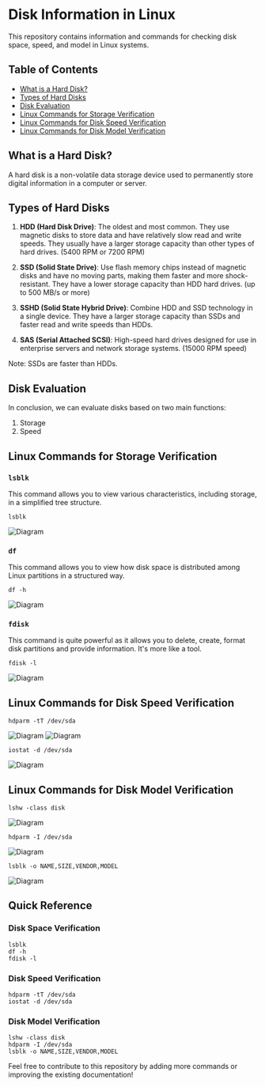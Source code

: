 # Disk Information in Linux

This repository contains information and commands for checking disk space, speed, and model in Linux systems.

## Table of Contents
* [What is a Hard Disk?](#what-is-a-hard-disk)
* [Types of Hard Disks](#types-of-hard-disks)
* [Disk Evaluation](#disk-evaluation)
* [Linux Commands for Storage Verification](#linux-commands-for-storage-verification)
* [Linux Commands for Disk Speed Verification](#linux-commands-for-disk-speed-verification)
* [Linux Commands for Disk Model Verification](#linux-commands-for-disk-model-verification)

## What is a Hard Disk?
A hard disk is a non-volatile data storage device used to permanently store digital information in a computer or server.

## Types of Hard Disks
1. **HDD (Hard Disk Drive)**: The oldest and most common. They use magnetic disks to store data and have relatively slow read and write speeds. They usually have a larger storage capacity than other types of hard drives. (5400 RPM or 7200 RPM)

2. **SSD (Solid State Drive)**: Use flash memory chips instead of magnetic disks and have no moving parts, making them faster and more shock-resistant. They have a lower storage capacity than HDD hard drives. (up to 500 MB/s or more)

3. **SSHD (Solid State Hybrid Drive)**: Combine HDD and SSD technology in a single device. They have a larger storage capacity than SSDs and faster read and write speeds than HDDs.

4. **SAS (Serial Attached SCSI)**: High-speed hard drives designed for use in enterprise servers and network storage systems. (15000 RPM speed)

Note: SSDs are faster than HDDs.

## Disk Evaluation
In conclusion, we can evaluate disks based on two main functions:
1. Storage
2. Speed

## Linux Commands for Storage Verification

### `lsblk`
This command allows you to view various characteristics, including storage, in a simplified tree structure.
```
lsblk
```
![Diagram](https://github.com/Andherson333333/Linux/blob/main/disco-informacion/imagenes/lsblk-afuera.JPG)

### `df`
This command allows you to view how disk space is distributed among Linux partitions in a structured way.
```
df -h
```
![Diagram](https://github.com/Andherson333333/Linux/blob/main/disco-informacion/imagenes/df%20-h.JPG)

### `fdisk`
This command is quite powerful as it allows you to delete, create, format disk partitions and provide information. It's more like a tool.
```
fdisk -l
```
![Diagram](https://github.com/Andherson333333/Linux/blob/main/disco-informacion/imagenes/fdisk-l%20-afuera.JPG)

## Linux Commands for Disk Speed Verification
```
hdparm -tT /dev/sda
```
![Diagram](https://github.com/Andherson333333/Linux/blob/main/disco-informacion/imagenes/velocidad-1.JPG)
![Diagram](https://github.com/Andherson333333/Linux/blob/main/disco-informacion/imagenes/velocidad-1%2C1.JPG)

```
iostat -d /dev/sda
```
![Diagram](https://github.com/Andherson333333/Linux/blob/main/disco-informacion/imagenes/velocidad-2.JPG)

## Linux Commands for Disk Model Verification
```
lshw -class disk
```
![Diagram](https://github.com/Andherson333333/Linux/blob/main/disco-informacion/imagenes/velocidad-3.JPG)

```
hdparm -I /dev/sda
```
![Diagram](https://github.com/Andherson333333/Linux/blob/main/disco-informacion/imagenes/modelo-2.JPG)

```
lsblk -o NAME,SIZE,VENDOR,MODEL
```
![Diagram](https://github.com/Andherson333333/Linux/blob/main/disco-informacion/imagenes/modelo-3.JPG)

## Quick Reference

### Disk Space Verification
```
lsblk
df -h 
fdisk -l
```

### Disk Speed Verification
```
hdparm -tT /dev/sda
iostat -d /dev/sda
```

### Disk Model Verification
```
lshw -class disk
hdparm -I /dev/sda
lsblk -o NAME,SIZE,VENDOR,MODEL
```

Feel free to contribute to this repository by adding more commands or improving the existing documentation!





